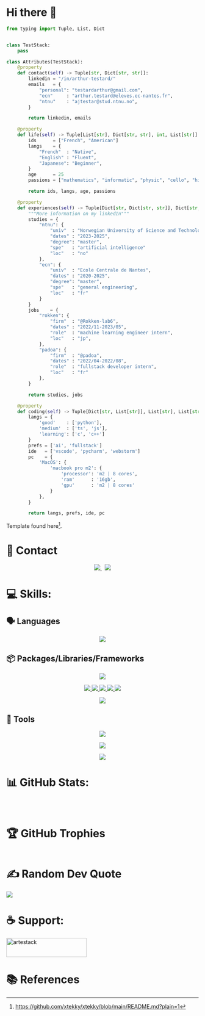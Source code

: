 # Hi there 👋

```python
from typing import Tuple, List, Dict


class TestStack:
    pass

class Attributes(TestStack):
    @property
    def contact(self) -> Tuple[str, Dict[str, str]]:
        linkedin = "/in/arthur-testard/"
        emails   = { 
            "personal": "testardarthur@gmail.com",
            "ecn"     : "arthur.testard@eleves.ec-nantes.fr",
            "ntnu"    : "ajtestar@stud.ntnu.no",
        }

        return linkedin, emails

    @property
    def life(self) -> Tuple[List[str], Dict[str, str], int, List[str]]:
        ids      = ["French", "American"]
        langs    = {
            "French"  : "Native",
            "English" : "Fluent",
            "Japanese": "Beginner",
        }
        age      = 25
        passions = ["mathematics", "informatic", "physic", "cello", "hikes"]

        return ids, langs, age, passions

    @property
    def experiences(self) -> Tuple[Dict[str, Dict[str, str]], Dict[str, Dict[str, str]]]:
        """More information on my linkedIn"""
        studies = {
            "ntnu": {
                "univ"  : "Norwegian University of Science and Technology",
                "dates" : "2023-2025",
                "degree": "master",
                "spe"   : "artificial intelligence"
                "loc"   : "no"
            },
            "ecn": {
                "univ"  : "Ecole Centrale de Nantes",
                "dates" : "2020-2025",
                "degree": "master",
                "spe"   : "general engineering",
                "loc"   : "fr"
            }
        }
        jobs    = {
            "rokken": {
                "firm"  : "@Rokken-lab6",
                "dates" : "2022/11-2023/05",
                "role"  : "machine learning engineer intern",
                "loc"   : "jp",
            },
            "padoa": {
                "firm"  : "@padoa",
                "dates" : "2022/04-2022/08",
                "role"  : "fullstack developer intern",
                "loc"   : "fr"
            },
        }

        return studies, jobs

    @property
    def coding(self) -> Tuple[Dict[str, List[str]], List[str], List[str], Dict[str]]:
        langs = {
            'good'    : ['python'],
            'medium'  : ['ts', 'js'],
            'learning': ['c', 'c++']
        }
        prefs = ['ai', 'fullstack']
        ide   = ['vscode', 'pycharm', 'webstorm']
        pc    = {
            'MacOS': {
                'macbook pro m2': {
                    'processor': 'm2 | 8 cores',
                    'ram'      : '16gb',
                    'gpu'      : 'm2 | 8 cores'
                }
            },
        }

        return langs, prefs, ide, pc
```
Template found here[^1].

# 💬 Contact

<p align="center">
	<a href="https://www.linkedin.com/in/arthur-testard/">
		<img src="https://img.shields.io/badge/-LINKEDIN-0077B5?style=for-the-badge&logo=linkedin&logoColor=white">
	</a>
	<span>&nbsp;</span>
	<a href="mailto:testardarthur@gmail.com">
		<img src="https://img.shields.io/badge/-GMAIL-D14836?style=for-the-badge&logo=gmail&logoColor=white">
	</a>
</p>

# 💻 Skills:

## 🗣️ Languages
<p align="center">
  <a href="https://skillicons.dev">
    <img src="https://skillicons.dev/icons?i=python,c,cs,cpp,js,ts,css,html,matlab,bash" />
  </a>
</p>

## 📦 Packages/Libraries/Frameworks
<p align="center">
  <a href="https://skillicons.dev">
    <img src="https://skillicons.dev/icons?i=pytorch,tensorflow,sklearn,fastapi,django,flask" />
	<!-- add keras, matplotlib, pandas,numpy-->
  </a>
</p>

<p align="center">
  <a href="https://skillicons.dev">
	<img src="https://img.shields.io/badge/Keras-%23D00000.svg?style=for-the-badge&logo=Keras&logoColor=white"/>
	<img src="https://img.shields.io/badge/Matplotlib-%23ffffff.svg?style=for-the-badge&logo=Matplotlib"/>
	<img src="https://img.shields.io/badge/numpy-%23013243.svg?style=for-the-badge&logo=numpy&logoColor=white"/>
    <img src="https://img.shields.io/badge/pandas-%23150458.svg?style=for-the-badge&logo=pandas&logoColor=white"/>
	<img src="https://img.shields.io/badge/SciPy-%230C55A5.svg?style=for-the-badge&logo=scipy&logoColor=%white"/>
  </a>
</p>

<p align="center">
  <a href="https://skillicons.dev">
    <img src="https://skillicons.dev/icons?i=npm,yarn,react,nextjs,nodejs" 
	/>
  </a>
</p>

## 🔨 Tools


<p align="center">
  <a href="https://skillicons.dev">
    <img src="https://skillicons.dev/icons?i=apple,linux,ubuntu,windows" 
	/>
  </a>
</p>


<p align="center">
  <a href="https://skillicons.dev">
    <img src="https://skillicons.dev/icons?i=git,github,stackoverflow,docker,postgres,sqlite,azure,firebase,tailwind,latex," 
	/>
  </a>
</p>

<p align="center">
    <img src="https://img.shields.io/badge/CIRCLECI-02303A.svg?style=for-the-badge&logo=CIRCLECI&logoColor=white&color=%23343434" 
	/>
</p>


# 📊 GitHub Stats:

<p align="center">
    <img alt="" src="
		https://github-readme-stats.vercel.app/api?username=art-test-stack&theme=tokyonight&show_icons=true&locale=en">
</p>

<p href="https://git.io/streak-stats" align="center">
    <img alt="" src="
		https://streak-stats.demolab.com?user=art-test-stack&theme=tokyonight&hide_border=false">
</p>

<p href="" align="center">
    <img alt="" src="
		https://github-readme-stats.vercel.app/api/top-langs?username=art-test-stack&theme=tokyonight&show_icons=true&locale=en">
</p>


# 🏆 GitHub Trophies

<p href="" align="center">
    <img alt="" src="
		https://github-profile-trophy.vercel.app/?username=art-test-stack&theme=tokyonight">
</p>


# ✍️ Random Dev Quote

![](https://quotes-github-readme.vercel.app/api?type=horizontal&theme=radical)

# ☕️ Support:

<p href="https://www.buymeacoffee.com/artestack"> 
	<img src="https://cdn.buymeacoffee.com/buttons/v2/default-yellow.png" height="50" width="210" alt="artestack" />
</p>

# 📚 References

[^1]: https://github.com/xtekky/xtekky/blob/main/README.md?plain=1